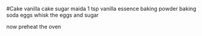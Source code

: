 #Cake
vanilla cake
sugar
 maida
 1 tsp vanilla essence
 baking powder 
 baking soda
 eggs
 whisk the eggs and sugar 

 now preheat the oven
 